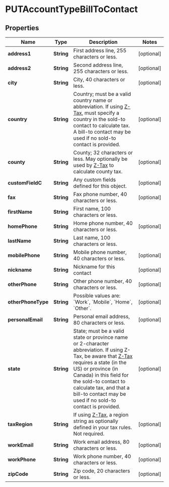 
# PUTAccountTypeBillToContact

## Properties
Name | Type | Description | Notes
------------ | ------------- | ------------- | -------------
**address1** | **String** | First address line, 255 characters or less.  |  [optional]
**address2** | **String** | Second address line, 255 characters or less.  |  [optional]
**city** | **String** | City, 40 characters or less.  |  [optional]
**country** | **String** | Country; must be a valid country name or abbreviation. If using [Z-Tax](https://knowledgecenter.zuora.com/CB_Billing/J_Billing_Operations/L_Taxes/A_Z-Tax), must specify a country in the sold-to contact to calculate tax. A bill-to contact may be used if no sold-to contact is provided.  |  [optional]
**county** | **String** | County; 32 characters or less. May optionally be used by [Z-Tax](https://knowledgecenter.zuora.com/CB_Billing/J_Billing_Operations/L_Taxes/A_Z-Tax) to calculate county tax.  |  [optional]
**customFieldC** | **String** | Any custom fields defined for this object.  |  [optional]
**fax** | **String** | Fax phone number, 40 characters or less.  |  [optional]
**firstName** | **String** | First name, 100 characters or less.  | 
**homePhone** | **String** | Home phone number, 40 characters or less.  |  [optional]
**lastName** | **String** | Last name, 100 characters or less.  | 
**mobilePhone** | **String** | Mobile phone number, 40 characters or less.  |  [optional]
**nickname** | **String** | Nickname for this contact  |  [optional]
**otherPhone** | **String** | Other phone number, 40 characters or less.  |  [optional]
**otherPhoneType** | **String** | Possible values are: &#x60;Work&#x60;, &#x60;Mobile&#x60;, &#x60;Home&#x60;, &#x60;Other&#x60;.  |  [optional]
**personalEmail** | **String** | Personal email address, 80 characters or less.  |  [optional]
**state** | **String** | State; must be a valid state or province name or 2-character abbreviation. If using Z-Tax, be aware that [Z-Tax](https://knowledgecenter.zuora.com/CB_Billing/J_Billing_Operations/L_Taxes/A_Z-Tax) requires a state (in the US) or province (in Canada) in this field for the sold-to contact to calculate tax, and that a bill-to contact may be used if no sold-to contact is provided.  |  [optional]
**taxRegion** | **String** | If using [Z-Tax](https://knowledgecenter.zuora.com/CB_Billing/J_Billing_Operations/L_Taxes/A_Z-Tax), a region string as optionally defined in your tax rules. Not required.  |  [optional]
**workEmail** | **String** | Work email address, 80 characters or less.  |  [optional]
**workPhone** | **String** | Work phone number, 40 characters or less.  |  [optional]
**zipCode** | **String** | Zip code, 20 characters or less.  |  [optional]



